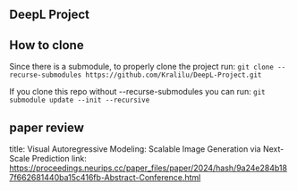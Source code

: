 ## DeepL Project

## How to clone

Since there is a submodule, to properly clone the project run:
`git clone --recurse-submodules https://github.com/Kralilu/DeepL-Project.git`

If you clone this repo without --recurse-submodules you can run:
`git submodule update --init --recursive`

## paper review
title: Visual Autoregressive Modeling: Scalable Image Generation via Next-Scale Prediction
link: https://proceedings.neurips.cc/paper_files/paper/2024/hash/9a24e284b187f662681440ba15c416fb-Abstract-Conference.html

